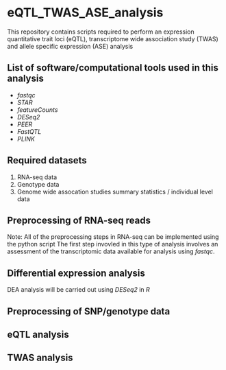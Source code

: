 # eQTL_TWAS_ASE_analysis
This repository contains scripts required to perform an expression quantitative trait loci (eQTL), transcriptome wide association study (TWAS) and allele specific expression (ASE) analysis

## List of software/computational tools used in this analysis
- _fastqc_
- _STAR_
- _featureCounts_
- _DESeq2_
- _PEER_
- _FastQTL_
- _PLINK_

## Required datasets
1. RNA-seq data
2. Genotype data
3. Genome wide assocation studies summary statistics / individual level data

## Preprocessing of RNA-seq reads
Note: All of the preprocessing steps in RNA-seq can be implemented using the python script
The first step invovled in this type of analysis involves an assessment of the transcriptomic data available for analysis using _fastqc_. 

## Differential expression analysis
DEA analysis will be carried out using _DESeq2_ in _R_

## Preprocessing of SNP/genotype data

## eQTL analysis

## TWAS analysis
